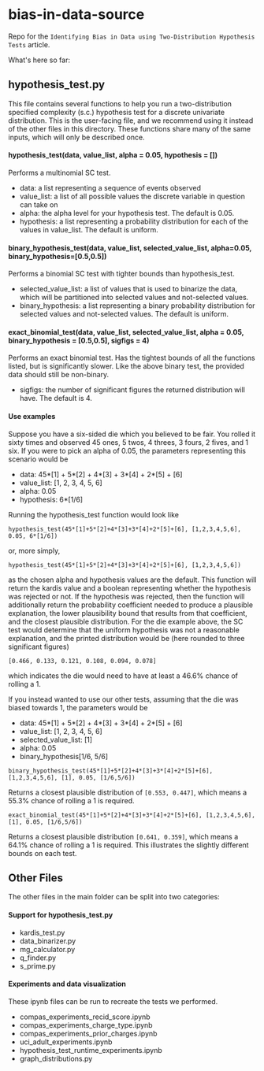 # bias-in-data-source
Repo for the ```Identifying Bias in Data using Two-Distribution Hypothesis Tests``` article.

What's here so far:

## hypothesis_test.py
This file contains several functions to help you run a two-distribution specified complexity (s.c.) hypothesis test for a discrete univariate distribution. This is the user-facing file, and we recommend using it instead of the other files in this directory. These functions share many of the same inputs, which will only be described once. 

#### hypothesis_test(data, value_list, alpha = 0.05, hypothesis = [])
Performs a multinomial SC test.
  - data: a list representing a sequence of events observed
  - value_list: a list of all possible values the discrete variable in question can take on
  - alpha: the alpha level for your hypothesis test. The default is 0.05.
  - hypothesis: a list representing a probability distribution for each of the values in value_list. The default is uniform.

#### binary_hypothesis_test(data, value_list, selected_value_list, alpha=0.05, binary_hypothesis=[0.5,0.5])
Performs a binomial SC test with tighter bounds than hypothesis_test. 
  - selected_value_list: a list of values that is used to binarize the data, which will be partitioned into selected values and not-selected values. 
  - binary_hypothesis: a list representing a binary probability distribution for selected values and not-selected values. The default is uniform.

#### exact_binomial_test(data, value_list, selected_value_list, alpha = 0.05, binary_hypothesis = [0.5,0.5], sigfigs = 4)
Performs an exact binomial test. Has the tightest bounds of all the functions listed, but is significantly slower. Like the above binary test, the provided data should still be non-binary. 
  - sigfigs: the number of significant figures the returned distribution will have. The default is 4. 
  
#### Use examples
Suppose you have a six-sided die which you believed to be fair. You rolled it sixty times and observed 45 ones, 5 twos, 4 threes, 3 fours, 2 fives, and 1 six. If you were to pick an alpha of 0.05, the parameters representing this scenario would be 
  - data: 45*[1] + 5*[2] + 4*[3] + 3*[4] + 2*[5] + [6]
  - value_list: [1, 2, 3, 4, 5, 6]
  - alpha: 0.05
  - hypothesis: 6*[1/6]
 
Running the hypothesis_test function would look like 
```
hypothesis_test(45*[1]+5*[2]+4*[3]+3*[4]+2*[5]+[6], [1,2,3,4,5,6], 0.05, 6*[1/6])
```
or, more simply, 
```
hypothesis_test(45*[1]+5*[2]+4*[3]+3*[4]+2*[5]+[6], [1,2,3,4,5,6])
```
as the chosen alpha and hypothesis values are the default. This function will return the kardis value and a boolean representing whether the hypothesis was rejected or not.
If the hypothesis was rejected, then the function will additionally return the probability coefficient needed to produce a plausible explanation, the lower plausibility bound that results from that coefficient, and the closest plausible distribution. For the die example above, the SC test would determine that the uniform hypothesis was not a reasonable explanation, and the printed distribution would be (here rounded to three significant figures) 
```
[0.466, 0.133, 0.121, 0.108, 0.094, 0.078]
```
which indicates the die would need to have at least a 46.6% chance of rolling a 1. 

If you instead wanted to use our other tests, assuming that the die was biased towards 1, the parameters would be 
  - data: 45*[1] + 5*[2] + 4*[3] + 3*[4] + 2*[5] + [6]
  - value_list: [1, 2, 3, 4, 5, 6]
  - selected_value_list: [1]
  - alpha: 0.05
  - binary_hypothesis[1/6, 5/6]

```
binary_hypothesis_test(45*[1]+5*[2]+4*[3]+3*[4]+2*[5]+[6], [1,2,3,4,5,6], [1], 0.05, [1/6,5/6])
```
Returns a closest plausible distribution of ```[0.553, 0.447]```, which means a 55.3% chance of rolling a 1 is required. 
```
exact_binomial_test(45*[1]+5*[2]+4*[3]+3*[4]+2*[5]+[6], [1,2,3,4,5,6], [1], 0.05, [1/6,5/6])
```
Returns a closest plausible distribution ```[0.641, 0.359]```, which means a 64.1% chance of rolling a 1 is required.
This illustrates the slightly different bounds on each test. 

## Other Files
The other files in the main folder can be split into two categories:
#### Support for hypothesis_test.py
  - kardis_test.py
  - data_binarizer.py
  - mg_calculator.py
  - q_finder.py
  - s_prime.py
#### Experiments and data visualization
These ipynb files can be run to recreate the tests we performed. 
  - compas_experiments_recid_score.ipynb
  - compas_experiments_charge_type.ipynb
  - compas_experiments_prior_charges.ipynb
  - uci_adult_experiments.ipynb
  - hypothesis_test_runtime_experiments.ipynb
  - graph_distributions.py

